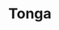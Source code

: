 ---
layout: content
data: to
title: Tonga
isHome: true
link: https://figure.nz/search/?query=pacific%20tonga&ref=pfnz
---
